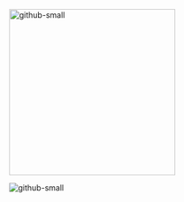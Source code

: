 <img src="https://github.com/JaskierBard/receipt_cut/assets/94186969/4fbad42d-7907-4628-8641-ff099e3f468e" alt="github-small" width="300"/>

![github-small](https://github.com/JaskierBard/receipt_cut/assets/94186969/4fbad42d-7907-4628-8641-ff099e3f468e)
